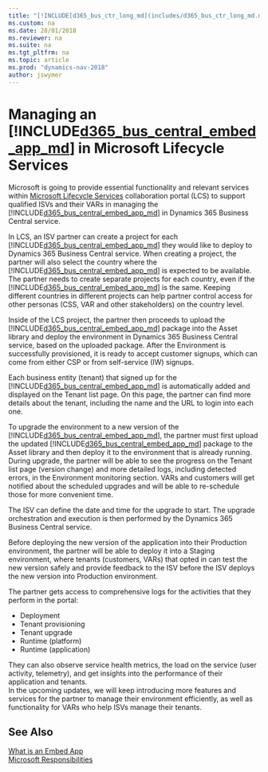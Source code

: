 ```yaml
---
title: "[!INCLUDE[d365_bus_ctr_long_md](includes/d365_bus_ctr_long_md.md)] Embed app overview"
ms.custom: na
ms.date: 28/01/2018
ms.reviewer: na
ms.suite: na
ms.tgt_pltfrm: na
ms.topic: article
ms.prod: "dynamics-nav-2018"
author: jswymer
---
```

# Managing an [!INCLUDE[d365_bus_central_embed_app_md](../developer/includes/d365_bus_central_embed_app_md.md)] in Microsoft Lifecycle Services 
Microsoft is going to provide essential functionality and relevant services within [Microsoft Lifecycle Services](https://lcs.dynamics.com/v2) collaboration portal (LCS) to support qualified ISVs and their VARs in managing the [!INCLUDE[d365_bus_central_embed_app_md](../developer/includes/d365_bus_central_embed_app_md.md)] in Dynamics 365 Business Central service.  
 
In LCS, an ISV partner can create a project for each [!INCLUDE[d365_bus_central_embed_app_md](../developer/includes/d365_bus_central_embed_app_md.md)] they would like to deploy to Dynamics 365 Business Central service. When creating a project, the partner will also select the country where the [!INCLUDE[d365_bus_central_embed_app_md](../developer/includes/d365_bus_central_embed_app_md.md)] is expected to be available. The partner needs to create separate projects for each country, even if the [!INCLUDE[d365_bus_central_embed_app_md](../developer/includes/d365_bus_central_embed_app_md.md)] is the same. Keeping different countries in different projects can help partner control access for other personas (CSS, VAR and other stakeholders) on the country level.  
 
Inside of the LCS project, the partner then proceeds to upload the [!INCLUDE[d365_bus_central_embed_app_md](../developer/includes/d365_bus_central_embed_app_md.md)] package into the Asset library and deploy the environment in Dynamics 365 Business Central service, based on the uploaded package. After the Environment is successfully provisioned, it is ready to accept customer signups, which can come from either CSP or from self-service (IW) signups.  
 
Each business entity (tenant) that signed up for the [!INCLUDE[d365_bus_central_embed_app_md](../developer/includes/d365_bus_central_embed_app_md.md)] is automatically added and displayed on the Tenant list page. On this page, the partner can find more details about the tenant, including the name and the URL to login into each one.  
 
To upgrade the environment to a new version of the [!INCLUDE[d365_bus_central_embed_app_md](../developer/includes/d365_bus_central_embed_app_md.md)], the partner must first upload the updated [!INCLUDE[d365_bus_central_embed_app_md](../developer/includes/d365_bus_central_embed_app_md.md)] package to the Asset library and then deploy it to the environment that is already running. During upgrade, the partner will be able to see the progress on the Tenant list page (version change) and more detailed logs, including detected errors, in the Environment monitoring section. VARs and customers will get notified about the scheduled upgrades and will be able to re-schedule those for more convenient time.  
 
The ISV can define the date and time for the upgrade to start. The upgrade orchestration and execution is then performed by the Dynamics 365 Business Central service.  
 
Before deploying the new version of the application into their Production environment, the partner will be able to deploy it into a Staging environment, where tenants (customers, VARs) that opted in can test the new version safely and provide feedback to the ISV before the ISV deploys the new version into Production environment. 
 
The partner gets access to comprehensive logs for the activities that they perform in the portal: 
-   Deployment 
-   Tenant provisioning 
-   Tenant upgrade 
-   Runtime (platform) 
-   Runtime (application) 

They can also observe service health metrics, the load on the service (user activity, telemetry), and get insights into the performance of their application and tenants.  
In the upcoming updates, we will keep introducing more features and services for the partner to manage their environment efficiently, as well as functionality for VARs who help ISVs manage their tenants.  
 
## See Also  
[What is an Embed App](embed-app-overview.md)  
[Microsoft Responsibilities](embed-app-microsoft-responsibilities.md)  


